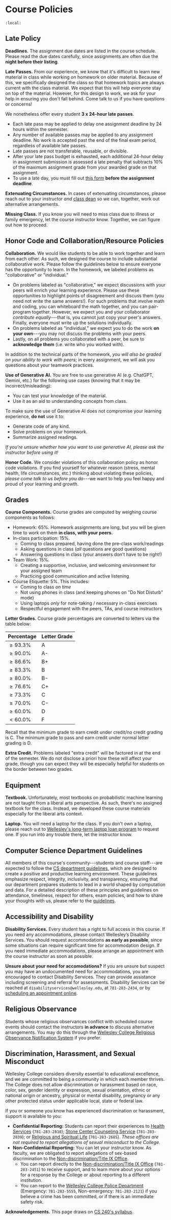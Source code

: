 # Course Policies


```{contents}
:local:
```


## Late Policy

**Deadlines.** The assignment due dates are listed in the course schedule. Please read the due dates carefully, since assignments are often due the **night before their listing**. 


**Late Passes.** From our experience, we know that it's difficult to learn new material in class while working on homework on older material. Because of this, we specifically designed the class so that homework topics are always current with the class material. We expect that this will help everyone stay on top of the material. However, for this design to work, we ask for your help in ensuring you don't fall behind. Come talk to us if you have questions or concerns!

We nonetheless offer every student **3 x 24-hour late passes**.
* Each late pass may be applied to delay one assignment deadline by 24 hours within the semester.
* Any number of available passes may be applied to any assignment deadline. No work is accepted past the end of the final exam period, regardless of available late passes.
* Late passes are not transferable, reusable, or divisible.
* After your late pass budget is exhausted, each additional 24-hour delay in assignment submission is assessed a late penalty that subtracts 10% of the maximum assignment grade from your awarded grade on that assignment.
* To use a late day, you must fill out [this form](https://forms.gle/hSsEcrQ1ahyJiMVm9) **before the assignment deadline**.

**Extenuating Circumstances.** In cases of extenuating circumstances, please reach out to your instructor *and* [class dean](https://www1.wellesley.edu/advising/classdeans) so we can, together, work out alternative arrangements.

**Missing Class.** If you know you will need to miss class due to illness or family emergency, let the course instructor know. Together, we can figure out how to proceed. 



## Honor Code and Collaboration/Resource Policies


**Collaboration.** We would like students to be able to work together and learn from each other. As such, we designed the course to include substantial collaborative work. Please follow the guidelines below to ensure everyone has the opportunity to learn. In the homework, we labeled problems as "collaborative" or "individual."
* On problems labeled as "collaborative," we expect discussions with your peers will enrich your learning experience. Please use these opportunities to highlight points of disagreement and discuss them (you need not write the same answers!). For such problems that involve math and coding, you can whiteboard the math together, and you can pair-program together. However, we expect you and your collaborator *contribute equally*---that is, you cannot just copy your peer's answers. Finally, everyone must write up the solutions individually. 
* On problems labeled as "individual," we expect you to do the work **on your own**---you may not discuss the problems with your peers.
* Lastly, on all problems you collaborated with a peer, be sure to **acknowledge them** (i.e. write who you worked with).

In addition to the technical parts of the homework, *you will also be graded on your ability to work with peers*; in every assignment, we will ask you questions about your teamwork practices. 


**Use of Generative AI.** You are free to use generative AI (e.g. ChatGPT, Gemini, etc.) for the following use cases (knowing that it may be incorrect/misleading):
* You can test your knowledge of the material.
* Use it as an aid to understanding concepts from class.

To make sure the use of Generative AI does not compromise your learning experience, **do not** use it to:
* Generate code of any kind.
* Solve problems on your homework.
* Summarize assigned readings.

*If you're unsure whether how you want to use generative AI, please ask the instructor before using it!*


**Honor Code.** We consider violations of this collaboration policy as honor code violations. If you find yourself for whatever reason (stress, mental health, life circumstances, etc.) thinking about violating these policies, *please come talk to us before you do*---we want to help you feel happy and proud of your learning and growth. 


## Grades

**Course Components.** Course grades are computed by weighing course components as follows:
* Homework: $65\%$. Homework assignments are long, but you will be given time to work on them **in class, with your peers.** 
* In-class participation: $15\%$.
  * Coming to class prepared, having done the pre-class work/readings
  * Asking questions in class (*all* questions are good questions)
  * Answering questions in class (your answers don't have to be right!)
* Team Work: $15\%$.
  * Creating a supportive, inclusive, and welcoming environment for your assigned team
  * Practicing good communication and active listening 
* Course Etiquette: $5\%$. This includes:
  * Coming to class *on time*
  * Not using phones in class (and keeping phones on "Do Not Disturb" mode)
  * Using laptops *only* for note-taking / necessary in-class exercises
  * Respectful engagement with the peers, TAs, and course instructors




**Letter Grades.** Course grade percentages are converted to letters via the table below:

| **Percentage** | **Letter Grade** |
|---|---|
| $\geq 93.3\%$ | A |
| $\geq 90.0\%$ | A- |
| $\geq 86.6\%$ | B+ |
| $\geq 83.3\%$ | B |
| $\geq 80.0\%$ | B- |
| $\geq 76.6\%$ | C+ |
| $\geq 73.3\%$ | C |
| $\geq 70.0\%$ | C- |
| $\geq 60.0\%$ | D |
| $< 60.0\%$ | F |


Recall that the minimum grade to earn credit under credit/no credit grading is C. The minimum grade to pass and earn credit under normal letter grading is D.


**Extra Credit.** Problems labeled "extra credit" will be factored in at the end of the semester. We do not disclose a priori how these will affect your grade, though you can expect they will be especially helpful for students on the border between two grades.



## Equipment

**Textbook.** Unfortunately, most textbooks on probabilistic machine learning are not taught from a liberal arts perspective. As such, there's no assigned textbook for the class. Instead, we developed these course materials especially for the liberal arts context. 

**Laptop.** You will need a laptop for the class. If you don't own a laptop, please reach out to [Wellesley's long-term laptop loan program](https://www1.wellesley.edu/lts/techsupport/borrowequip) to request one. If you run into any trouble there, let the instructor know.


## Computer Science Department Guidelines

All members of this course's community---students and course staff---are expected to follow the [CS department guidelines](https://docs.google.com/document/d/1c8f8XsU1PlKnTT5wvnbDX_vFG16-JbYGjQb_M0G2Lko/edit?usp=sharing), which are designed to create a positive and productive learning environment. These guidelines emphasize respect, integrity, inclusivity, and transparency, ensuring that our department prepares students to lead in a world shaped by computation and data. For a detailed description of these principles and guidelines on attendance, timeliness, respect for others, exam policies, and how to share your thoughts with us, please refer to the [guidelines](https://docs.google.com/document/d/1c8f8XsU1PlKnTT5wvnbDX_vFG16-JbYGjQb_M0G2Lko/edit?usp=sharing).


## Accessibility and Disability

**Disability Services.** Every student has a right to full access in this course. If you need any accommodations, please contact Wellesley’s Disability Services. You should request accommodations **as early as possible**, since some situations can require significant time for accommodation design. If you need immediate accommodations, please arrange an appointment with the course instructor as soon as possible. 

**Unsure about your need for accomodations?** If you are unsure but suspect you may have an undocumented need for accommodations, you are encouraged to contact Disability Services. They can provide assistance including screening and referral for assessments. Disability Services can be reached at `disabilityservices@wellesley.edu`, at `781-283-2434`, or by [scheduling an appointment online](https://www.wellesley.edu/disability).



## Religious Observance

Students whose religious observances conflict with scheduled course events should contact the instructors **in advance** to discuss alternative arrangements. You may do this through the [Wellesley College Religious Observance Notification System](https://webapps.wellesley.edu/religious_calendar/) if you prefer.



## Discrimination, Harassment, and Sexual Misconduct

Wellesley College considers diversity essential to educational excellence, and we are committed to being a community in which each member thrives. The College does not allow discrimination or harassment based on race, color, sex, gender identity or expression, sexual orientation, ethnic or national origin or ancestry, physical or mental disability, pregnancy or any other protected status under applicable local, state or federal law.

If you or someone you know has experienced discrimination or harassment, support is available to you:
* **Confidential Reporting:** Students can report their experiences to [Health Services](https://www.wellesley.edu/healthservice) (`781-283-2810`); [Stone Center Counseling Service](https://www.wellesley.edu/counseling) (`781-283-2839`); or [Religious and Spiritual Life](https://www.wellesley.edu/campuslife/community/religiousandspirituallife) (`781-283-2685`). *These offices are not required to report allegations of sexual misconduct to the College.*
* **Non-Confidential Reporting:** You can let your instructor know. As faculty, we are obligated to report allegations of sex-based discrimination to the [Non-discrimination/Title IX Office](https://www.wellesley.edu/administration/offices/titleix).
  * You can report directly to the [Non-discrimination/Title IX Office](https://www.wellesley.edu/administration/offices/titleix) (`781-283-2451`) to receive support, and to learn more about your options for a response by the College or about reporting to a different institution.
  * You can report to the [Wellesley College Police Department](https://www.wellesley.edu/police) (Emergency: `781-283-5555`, Non-emergency: `781-283-2121`) if you believe a crime has been committed, or if there is an immediate safety risk.



**Acknowledgements.** This page draws on [CS 240's syllabus](https://cs.wellesley.edu/~cs240/s24/about/).

